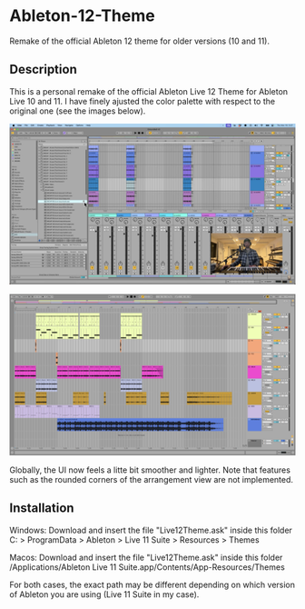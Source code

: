 # Ableton-12-Theme
Remake of the official Ableton 12 theme for older versions (10 and 11).


## Description

This is a personal remake of the official Ableton Live 12 Theme for Ableton Live 10 and 11. I have finely ajusted the color palette with respect to the original one (see the images below). 

![Official theme of Ableton Live 12...](https://github.com/ipfungi/Ableton-12-Theme/blob/main/Offical.png)


![and my remake.](https://github.com/ipfungi/Ableton-12-Theme/blob/main/Remake.png)

Globally, the UI now feels a litte bit smoother and lighter. Note that features such as the rounded corners of the arrangement view are not implemented.


## Installation

Windows: Download and insert the file "Live12Theme.ask" inside this folder C: > ProgramData > Ableton > Live 11 Suite > Resources > Themes 

Macos: Download and insert the file "Live12Theme.ask" inside this folder /Applications/Ableton Live 11 Suite.app/Contents/App-Resources/Themes

For both cases, the exact path may be different depending on which version of Ableton you are using (Live 11 Suite in my case). 

